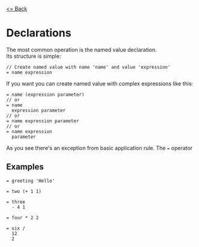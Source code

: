 [<= Back](../)

# Declarations

The most common operation is the named value declaration. </br>
Its structure is simple:

```
// Create named value with name 'name' and value 'expression'
= name expression
```

If you want you can create named value with complex expressions like this:

```
= name (expression parameter)
// or
= name
  expression parameter
// or
= name expression parameter
// or
= name expression
  parameter
```

As you see there's an exception from basic application rule. The `=` operator

## Examples

```
= greeting 'Hello'

= two (+ 1 1)

= three
  - 4 1

= four * 2 2

= six /
  12
  2
```
